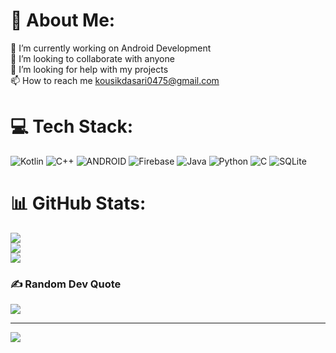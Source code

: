 


# 💫 About Me:
🔭 I’m currently working on Android Development<br>👯 I’m looking to collaborate with anyone<br>🤝 I’m looking for help with my projects<br>📫 How to reach me kousikdasari0475@gmail.com



# 💻 Tech Stack:
![Kotlin](https://img.shields.io/badge/kotlin-%230095D5.svg?style=for-the-badge&logo=kotlin&logoColor=white) ![C++](https://img.shields.io/badge/c++-%2300599C.svg?style=for-the-badge&logo=c%2B%2B&logoColor=white) ![ANDROID](https://img.shields.io/badge/android-%2320232a.svg?style=for-the-badge&logo=android&logoColor=%a4c639) ![Firebase](https://img.shields.io/badge/firebase-%23039BE5.svg?style=for-the-badge&logo=firebase) ![Java](https://img.shields.io/badge/java-%23ED8B00.svg?style=for-the-badge&logo=java&logoColor=white) ![Python](https://img.shields.io/badge/python-3670A0?style=for-the-badge&logo=python&logoColor=ffdd54) ![C](https://img.shields.io/badge/c-%2300599C.svg?style=for-the-badge&logo=c&logoColor=white) ![SQLite](https://img.shields.io/badge/sqlite-%2307405e.svg?style=for-the-badge&logo=sqlite&logoColor=white)
# 📊 GitHub Stats:
![](https://github-readme-stats.vercel.app/api?username=kousik-d&theme=dark&hide_border=false&include_all_commits=false&count_private=false)<br/>
![](https://github-readme-streak-stats.herokuapp.com/?user=kousik-d&theme=dark&hide_border=false)<br/>
![](https://github-readme-stats.vercel.app/api/top-langs/?username=kousik-d&theme=dark&hide_border=false&include_all_commits=false&count_private=false&layout=compact)

### ✍️ Random Dev Quote
![](https://quotes-github-readme.vercel.app/api?type=horizontal&theme=radical)

---
[![](https://visitcount.itsvg.in/api?id=kousik-d&icon=0&color=0)](https://visitcount.itsvg.in)

<!-- Proudly created with GPRM ( https://gprm.itsvg.in ) -->



<!---
Unchained-Oliver/Unchained-Oliver is a ✨ special ✨ repository because its `README.md` (this file) appears on your GitHub profile.
You can click the Preview link to take a look at your changes.
--->

